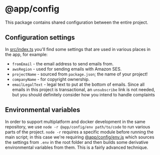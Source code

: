 # @app/config

This package contains shared configuration between the entire project.

## Configuration settings

In [src/index.ts](src/index.ts) you'll find some settings that are used in
various places in the app, for example:

- `fromEmail` - the email address to send emails from.
- `awsRegion` - used for sending emails with Amazon SES.
- `projectName` - sourced from `package.json`; the name of your project!
- `companyName` - for copyright ownership.
- `emailLegalText` - legal text to put at the bottom of emails. Since all emails
  in this project is transactional, an `unsubscribe` link is not needed, but you
  should definitely consider how you intend to handle complaints

## Environmental variables

In order to support multiplatform and docker development in the same repository,
we use `node -r @app/config/env path/to/code` to run various parts of the
project. `node -r` requires a specific module before running the main script; in
this case we're requiring [@app/config/env.js](./env.js) which sources the
settings from `.env` in the root folder and then builds some derivative
environmental variables from them. This is a fairly advanced technique.
